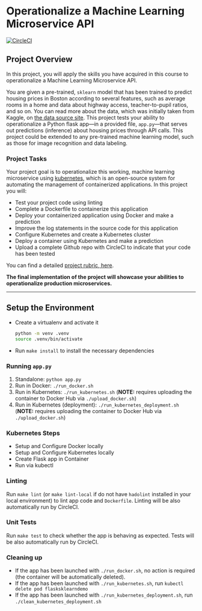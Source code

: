 # Operationalize a Machine Learning Microservice API

[![CircleCI](https://circleci.com/gh/giacomolanciano/udacity-operationalize-ml-microservice.svg?style=svg)](https://circleci.com/gh/giacomolanciano/udacity-operationalize-ml-microservice)

## Project Overview

In this project, you will apply the skills you have acquired in this course to operationalize a Machine Learning
Microservice API.

You are given a pre-trained, `sklearn` model that has been trained to predict housing prices in Boston according to
several features, such as average rooms in a home and data about highway access, teacher-to-pupil ratios, and so on. You
can read more about the data, which was initially taken from Kaggle, on [the data source
site](https://www.kaggle.com/c/boston-housing). This project tests your ability to operationalize a Python flask app—in
a provided file, `app.py`—that serves out predictions (inference) about housing prices through API calls. This project
could be extended to any pre-trained machine learning model, such as those for image recognition and data labeling.

### Project Tasks

Your project goal is to operationalize this working, machine learning microservice using
[kubernetes](https://kubernetes.io/), which is an open-source system for automating the management of containerized
applications. In this project you will:

* Test your project code using linting
* Complete a Dockerfile to containerize this application
* Deploy your containerized application using Docker and make a prediction
* Improve the log statements in the source code for this application
* Configure Kubernetes and create a Kubernetes cluster
* Deploy a container using Kubernetes and make a prediction
* Upload a complete Github repo with CircleCI to indicate that your code has been tested

You can find a detailed [project rubric, here](https://review.udacity.com/#!/rubrics/2576/view).

**The final implementation of the project will showcase your abilities to operationalize production microservices.**

---

## Setup the Environment

* Create a virtualenv and activate it

  ```bash
  python -m venv .venv
  source .venv/bin/activate
  ```

* Run `make install` to install the necessary dependencies

### Running `app.py`

1. Standalone:  `python app.py`
2. Run in Docker:  `./run_docker.sh`
3. Run in Kubernetes:  `./run_kubernetes.sh` (**NOTE:** requires uploading the container to Docker Hub via
   `./upload_docker.sh`)
4. Run in Kubernetes (deployment):  `./run_kubernetes_deployment.sh` (**NOTE:** requires uploading the container to
   Docker Hub via `./upload_docker.sh`)

### Kubernetes Steps

* Setup and Configure Docker locally
* Setup and Configure Kubernetes locally
* Create Flask app in Container
* Run via kubectl

### Linting

Run `make lint` (or `make lint-local` if do not have `hadolint` installed in your local environment) to lint app code
and `Dockerfile`. Linting will be also automatically run by CircleCI.

### Unit Tests

Run `make test` to check whether the app is behaving as expected. Tests will be also automatically run by CircleCI.

### Cleaning up

* If the app has been launched with `./run_docker.sh`, no action is required (the container will be automatically
  deleted).
* If the app has been launched with `./run_kubernetes.sh`, run `kubectl delete pod flasksklearndemo`
* If the app has been launched with `./run_kubernetes_deployment.sh`, run `./clean_kubernetes_deployment.sh`
